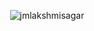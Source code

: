 <p align="center"> <img src="https://komarev.com/ghpvc/?username=jmlakshmisagar&label=Profile%20views&color=0e75b6&style=flat" alt="jmlakshmisagar" /> </p>
